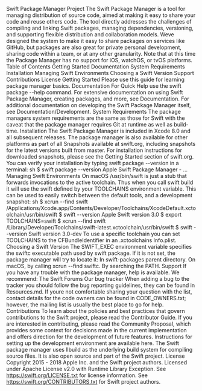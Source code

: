Swift Package Manager Project The Swift Package Manager is a tool for managing distribution of source code, aimed at making it easy to share your code and reuse others code. The tool directly addresses the challenges of compiling and linking Swift packages, managing dependencies, versioning, and supporting flexible distribution and collaboration models. Weve designed the system to make it easy to share packages on services like GitHub, but packages are also great for private personal development, sharing code within a team, or at any other granularity. Note that at this time the Package Manager has no support for iOS, watchOS, or tvOS platforms. Table of Contents Getting Started Documentation System Requirements Installation Managing Swift Environments Choosing a Swift Version Support Contributions License Getting Started Please use this guide for learning package manager basics. Documentation For Quick Help use the swift package --help command. For extensive documentation on using Swift Package Manager, creating packages, and more, see Documentation. For additional documentation on developing the Swift Package Manager itself, see Documentation/Development. System Requirements The package managers system requirements are the same as those for Swift with the caveat that the package manager requires Git at runtime as well as build-time. Installation The Swift Package Manager is included in Xcode 8.0 and all subsequent releases. The package manager is also available for other platforms as part of all Snapshots available at swift.org, including snapshots for the latest versions built from master. For installation instructions for downloaded snapshots, please see the Getting Started section of swift.org. You can verify your installation by typing swift package --version in a terminal: sh $ swift package --version Apple Swift Package Manager - ... Managing Swift Environments On macOS /usr/bin/swift is just a stub that forwards invocations to the active toolchain. Thus when you call swift build it will use the swift defined by your TOOLCHAINS environment variable. This can be used to easily switch between the default tools, and a development snapshot: sh $ xcrun --find swift /Applications/Xcode.app/Contents/Developer/Toolchains/XcodeDefault.xctoolchain/usr/bin/swift $ swift --version Apple Swift version 3.0 $ export TOOLCHAINS=swift $ xcrun --find swift /Library/Developer/Toolchains/swift-latest.xctoolchain/usr/bin/swift $ swift --version Swift version 3.0-dev To use a specific toolchain you can set TOOLCHAINS to the CFBundleIdentifier in an .xctoolchains Info.plist. Choosing a Swift Version The SWIFT_EXEC environment variable specifies the swiftc executable path used by swift package. If it is not set, the package manager will try to locate it: In swift-packages parent directory. On macOS, by calling xcrun --find swiftc. By searching the PATH. Support If you have any trouble with the package manager, help is available. We recommend: The Swift Forums Our bug tracker When adding a bug to the tracker you should follow the bug reporting guidelines, they can be found in Resources.md. If youre not comfortable sharing your question with the list, contact details for the code owners can be found in CODE_OWNERS.txt; however, the mailing list is usually the best place to go for help. Contributions To learn about the policies and best practices that govern contributions to the Swift project, please read the Contributor Guide. If you are interested in contributing, please read the Community Proposal, which provides some context for decisions made in the current implementation and offers direction for the development of future features. Instructions for setting up the development environment are available here. The Swift package manager uses llbuild as the underlying build system for compiling source files. It is also open source and part of the Swift project. License Copyright 2015 - 2018 Apple Inc. and the Swift project authors. Licensed under Apache License v2.0 with Runtime Library Exception. See https://swift.org/LICENSE.txt for license information. See https://swift.org/CONTRIBUTORS.txt for Swift project authors.